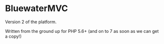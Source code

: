 BluewaterMVC
============

Version 2 of the platform.

Written from the ground up for PHP 5.6+ (and on to 7 as soon as we can get a copy!)
